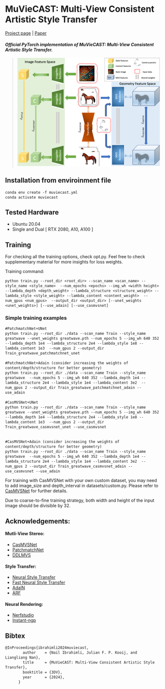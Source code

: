 # MuVieCAST: Multi-View Consistent Artistic Style Transfer
[Project page](https://muviecast.github.io) | [Paper](https://arxiv.org/abs/2312.05046) 

#### *Official PyTorch implementation of MuVieCAST: Multi-View Consistent Artistic Style Transfer.*

>![test](media/pipeline.png)

## Installation from enviroinment file

```
conda env create -f muviecast.yml
conda activate muviecast
```

## Tested Hardware
- Ubuntu 20.04
- Single and Dual [ RTX 2080, A10,  A100 ]


## Training



For checking all the training options, check opt.py. Feel free to check supplementary material for more insights for loss weights.


Training command:
```
python train.py --root_dir <root_dir> --scan_name <scan_name> --style_name <style_name>  --num_epochs <epochs> --img_wh <width height> --lambda_depth <depth_weight> --lambda_structure <structure_weight> --lambda_style <style_weight> --lambda_content <content_weight>  --num_gpus <num_gpus>  --output_dir <output_dir> [--unet_weights <unet_weights>] [--use_adain] [--use_casmvsnet]
```

### Simple training examples
```
#PatchmatchNet+UNet
python train.py --root_dir ./data --scan_name Train --style_name greatwave --unet_weights greatwave.pth --num_epochs 5 --img_wh 640 352 --lambda_depth 1e4 --lambda_structure 2e4 --lambda_style 1e8 --lambda_content 1e3  --num_gpus 2 --output_dir Train_greatwave_patchmatchnet_unet

#PatchmatchNet+Adain (consider increasing the weights of content/depth/structure for better geometry)
python train.py --root_dir ./data --scan_name Train --style_name greatwave  --num_epochs 5 --img_wh 640 352 --lambda_depth 1e4 --lambda_structure 2e4 --lambda_style 1e4 --lambda_content 3e2  --num_gpus 2 --output_dir Train_greatwave_patchmatchnet_adain --use_adain

#CasMVSNet+UNet
python train.py --root_dir ./data --scan_name Train --style_name greatwave --unet_weights greatwave.pth --num_epochs 5 --img_wh 640 352 --lambda_depth 1e4 --lambda_structure 2e4 --lambda_style 1e8 --lambda_content 1e3  --num_gpus 2 --output_dir Train_greatwave_casmvsnet_unet --use_casmvsnet


#CasMVSNet+Adain (consider increasing the weights of content/depth/structure for better geometry)
python train.py --root_dir ./data --scan_name Train --style_name greatwave  --num_epochs 5 --img_wh 640 352 --lambda_depth 1e4 --lambda_structure 2e4 --lambda_style 1e4 --lambda_content 3e2  --num_gpus 2 --output_dir Train_greatwave_casmvsnet_adain --use_casmvsnet --use_adain

```

For training with CasMVSNet with your own custom dataset, you may need to add image_size and depth_interval in datasets/custom.py. Please refer to [CasMVSNet](https://github.com/kwea123/CasMVSNet_pl) for further details.

Due to coarse-to-fine training strategy, both width and height of the input image should be divisible by 32.

## Acknowledgements:
#### Mutli-View Stereo:

- [CasMVSNet](https://github.com/kwea123/CasMVSNet_pl)
- [PatchmatchNet](https://github.com/FangjinhuaWang/PatchmatchNet)
- [DDLMVS](https://github.com/Mirmix/ddlmvs)

#### Style Transfer:
- [Neural Style Transfer](https://arxiv.org/abs/1508.06576)
- [Fast Neural Style Transfer](https://arxiv.org/abs/1603.08155)
- [AdaIN](https://arxiv.org/abs/1703.06868)
- [ARF](https://arxiv.org/abs/2206.06360)


#### Neural Rendering:
- [Nerfstudio](https://docs.nerf.studio/)
- [Instant-ngp](https://github.com/NVlabs/instant-ngp)

## Bibtex
```
@InProceedings{ibrahimli2024muviecast,
        author    = {Nail Ibrahimli, Julian F. P. Kooij, and Liangliang Nan},
        title     = {MuVieCAST: Multi-View Consistent Artistic Style Transfer},
        booktitle = {3DV},
        year      = {2024},
      }
```
